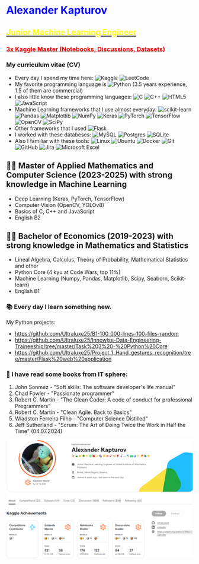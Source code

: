 # <span align="center" style="color: blue">Alexander Kapturov</span>
## [<span align="center" style="color: yellow">Junior Machine Learning Engineer</span>](http://uiip.bas-net.by/structure/l_rts/staff.php)
### [<span align="center" style="color: red">3x Kaggle Master (Notebooks, Discussions, Datasets)</span>](https://www.kaggle.com/kapturovalexander)

### My curriculum vitae (CV)

* Every day I spend my time here:
![Kaggle](https://img.shields.io/badge/Kaggle-035a7d?style=for-the-badge&logo=kaggle&logoColor=white)
![LeetCode](https://img.shields.io/badge/LeetCode-000000?style=for-the-badge&logo=LeetCode&logoColor=#d16c06)
* My favorite programming language is
![Python](https://img.shields.io/badge/python-3670A0?style=for-the-badge&logo=python&logoColor=ffdd54)
(3.5 years experience, 1.5 of them are commercial)
* I also little know these programming languages:
![C](https://img.shields.io/badge/c-%2300599C.svg?style=for-the-badge&logo=c&logoColor=white)
![C++](https://img.shields.io/badge/c++-%2300599C.svg?style=for-the-badge&logo=c%2B%2B&logoColor=white)
![HTML5](https://img.shields.io/badge/html5-%23E34F26.svg?style=for-the-badge&logo=html5&logoColor=white)
![JavaScript](https://img.shields.io/badge/javascript-%23323330.svg?style=for-the-badge&logo=javascript&logoColor=%23F7DF1E)
* Machine Learning frameworks that I use almost everyday:
![scikit-learn](https://img.shields.io/badge/scikit--learn-%23F7931E.svg?style=for-the-badge&logo=scikit-learn&logoColor=white)
![Pandas](https://img.shields.io/badge/pandas-%23150458.svg?style=for-the-badge&logo=pandas&logoColor=white)
![Matplotlib](https://img.shields.io/badge/Matplotlib-%23ffffff.svg?style=for-the-badge&logo=Matplotlib&logoColor=black)
![NumPy](https://img.shields.io/badge/numpy-%23013243.svg?style=for-the-badge&logo=numpy&logoColor=white)
![Keras](https://img.shields.io/badge/Keras-%23D00000.svg?style=for-the-badge&logo=Keras&logoColor=white)
![PyTorch](https://img.shields.io/badge/PyTorch-%23EE4C2C.svg?style=for-the-badge&logo=PyTorch&logoColor=white)
![TensorFlow](https://img.shields.io/badge/TensorFlow-%23FF6F00.svg?style=for-the-badge&logo=TensorFlow&logoColor=white)
![OpenCV](https://img.shields.io/badge/opencv-%23white.svg?style=for-the-badge&logo=opencv&logoColor=white)
![SciPy](https://img.shields.io/badge/SciPy-%230C55A5.svg?style=for-the-badge&logo=scipy&logoColor=%white)
* Other frameworks that I used
![Flask](https://img.shields.io/badge/flask-%23000.svg?style=for-the-badge&logo=flask&logoColor=white)
* I worked with these databeses:
![MySQL](https://img.shields.io/badge/mysql-4479A1.svg?style=for-the-badge&logo=mysql&logoColor=white)
![Postgres](https://img.shields.io/badge/postgres-%23316192.svg?style=for-the-badge&logo=postgresql&logoColor=white)
![SQLite](https://img.shields.io/badge/sqlite-%2307405e.svg?style=for-the-badge&logo=sqlite&logoColor=white)
* Also I familiar with these tools:
![Linux](https://img.shields.io/badge/Linux-FCC624?style=for-the-badge&logo=linux&logoColor=black)
![Ubuntu](https://img.shields.io/badge/Ubuntu-E95420?style=for-the-badge&logo=ubuntu&logoColor=white)
![Docker](https://img.shields.io/badge/docker-%230db7ed.svg?style=for-the-badge&logo=docker&logoColor=white)
![Git](https://img.shields.io/badge/git-%23F05033.svg?style=for-the-badge&logo=git&logoColor=white)
![GitHub](https://img.shields.io/badge/github-%23121011.svg?style=for-the-badge&logo=github&logoColor=white)
![Jira](https://img.shields.io/badge/jira-%230A0FFF.svg?style=for-the-badge&logo=jira&logoColor=white) 
![Microsoft Excel](https://img.shields.io/badge/Microsoft_Excel-217346?style=for-the-badge&logo=microsoft-excel&logoColor=white)

## 🧑‍🔬 Master of Applied Mathematics and Computer Science (2023-2025) with strong knowledge in Machine Learning
- Deep Learning (Keras, PyTorch, TensorFlow)
- Computer Vision (OpenCV, YOLOv8)
- Basics of C, C++ and JavaScript
- English B2
## 👨‍🎓 Bachelor of Economics (2019-2023) with strong knowledge in Mathematics and Statistics
- Lineal Algebra, Calculus, Theory of Probability, Mathematical Statistics and other
- Python Core (4 kyu at Code Wars, top 11%)
- Machine Learning (Numpy, Pandas, Matplotlib, Scipy, Seaborn, Scikit-learn)
- English B1

### 📚 Every day I learn something new.
My Python projects: 
- https://github.com/Ultraluxe25/B1-100_000-lines-100-files-random
- https://github.com/Ultraluxe25/Innowise-Data-Engineering-Traineeship/tree/master/Task%203%20-%20Python%20Core
- https://github.com/Ultraluxe25/Project_1_Hand_gestures_recognition/tree/master/Flask%20web%20application

### 📗 I have read some books from IT sphere:
1) John Sonmez - "Soft skills: The software developer's life manual"
2) Chad Fowler - "Passionate programmer"
3) Robert C. Martin - "The Clean Coder: A code of conduct for professional Programmers"
4) Robert C. Martin - "Clean Agile. Back to Basics"
5) Wladston Ferreira Filho - "Computer Science Distilled"
6) Jeff Sutherland - "Scrum: The Art of Doing Twice the Work in Half the Time" (04.07.2024)

![](Kaggle_Contributor.png)